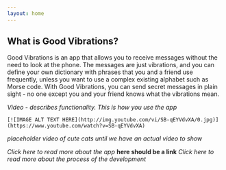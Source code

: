 ```yaml
---
layout: home
---
```




## What is Good Vibrations?

Good Vibrations is an app that allows you to receive messages without the need to look at the phone. The messages are just vibrations, and you can define your own dictionary with phrases that you and a friend use frequently, unless you want to use a complex existing alphabet such as Morse code. With Good Vibrations, you can send secret messages in plain sight - no one except you and your friend knows what the vibrations mean. 

*Video - describes functionality. This is how you use the app*

```
[![IMAGE ALT TEXT HERE](http://img.youtube.com/vi/SB-qEYVdvXA/0.jpg)](https://www.youtube.com/watch?v=SB-qEYVdvXA)
```

*placeholder video of cute cats until we have an actual video to show*

*Click here to read more about the app* **here should be a link**
*Click here to read more about the process of the development*